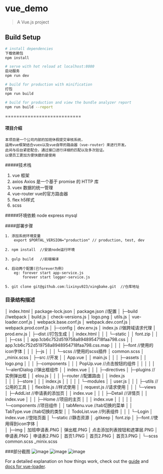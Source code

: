 # vue_demo

> A Vue.js project

## Build Setup

``` bash
# install dependencies
下载依赖包
npm install

# serve with hot reload at localhost:8080
启动服务
npm run dev

# build for production with minification
打包
npm run build

# build for production and view the bundle analyzer report
npm run build --report
```


===========================
#### 项目介绍
```
本项目是一个公司内部的加班休假提交审核系统，
运用vue框架结合vuex以及vue自带的路由器（vue-router）来进行开发。
此间与后台紧密配合，通过接口进行详细的匹配以及多次验证。
以便员工更加方便快捷的是使用
```

#####技术栈
1. vue  框架
2. axios   Axios 是一个基于 promise 的 HTTP 库
3. vuex  数据的统一管理
4. vue-router vue的官方路由器 
5. flex h5样式
6. scss

#####环境依赖
node 
express
mysql

####部署步骤
```
1. 添加系统环境变量
    export $PORTAL_VERSION="production" // production, test, dev

2. npm install  //安装node运行环境

3. gulp build   //前端编译

4. 启动两个配置(已forever为例)
    eg: forever start app-service.js
        forever start logger-service.js

5. git clone git@github.com:lixinyu923/xingbake.git  //仓库地址
```


### 目录结构描述

│  index.html
│  package-lock.json
│  package.json   //配置
│
├─build     //webpack
│      build.js
│      check-versions.js
│      logo.png
│      utils.js
│      vue-loader.conf.js
│      webpack.base.conf.js
│      webpack.dev.conf.js
│      webpack.prod.conf.js
│
├─config
│      dev.env.js
│      index.js  //做跨域请求代理
│      prod.env.js
│
├─dist  //打包生成
│  │  index.html
│  │
│  └─static
│      │  font.zip
│      │
│      ├─css
│      │      app.1cb6c752d519758a8948954718faa798.css
│      │      app.1cb6c752d519758a8948954718faa798.css.map
│      │
│      ├─font   //使用的icon字体
│      │
│      ├─js
│      │ 
│      └─scss  //使用的scss插件
│              common.scss
│              _minix.scss
│
├─src   //开发
│  │  App.vue
│  │  main.js
│  │
│  ├─assets
│  │      logo.png
│  │
│  ├─components
│  │  │  PopUp.vue //点击按钮的组件
│  │  │
│  │  └─alertDialog  //弹出框组件
│  │          index.vue
│  │
│  ├─directives
│  ├─plugins   //实例弹出框
│  │      elou.js
│  │
│  ├─router //配置路由
│  │      index.js  
│  │
│  ├─store
│  │  │  index.js
│  │  │
│  │  └─modules
│  │          user.js
│  │
│  ├─utils  //公用的工具
│  │      flexible.js  //样式使用
│  │      request.js  //请求使用
│  │
│  └─views
│      ├─AddList  //申请表的添加页
│      │      index.vue
│      │
│      ├─Detail  //详情页
│      │      index.vue
│      │
│      ├─Home  //项目的主页
│      │  │  index.vue
│      │  │
│      │  └─components //项目组件
│      │          tabMenu.vue  //tab切换的菜单
│      │          TabType.vue  //tab切换的类型
│      │          TodoList.vue  //列表组件
│      │
│      └─Login
│              index.vue  //登陆页面
│
└─static   //静态资源
    │  .gitkeep
    │  font.zip
    │
    ├─font  //使用得到icon字体
    │   
    │
    ├─img
    │      加班申请表.PNG
    │      弹出框.PNG
    │      点击添加列表按钮和遮罩层.PNG
    │      申请表.PNG
    │      申请表2.PNG
    │      首页1.PNG
    │      首页2.PNG
    │      首页3.PNG
    │
    └─scss
            common.scss
            _minix.scss

###部分截图
![image](./static/img/首页1.png)
![image](./static/img/申请表.png)
![image](./static/img/弹出框.png)

For a detailed explanation on how things work, check out the [guide](http://vuejs-templates.github.io/webpack/) and [docs for vue-loader](http://vuejs.github.io/vue-loader).
